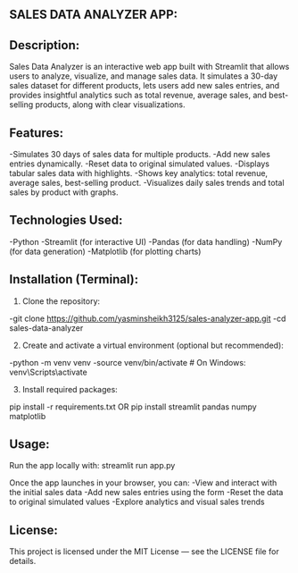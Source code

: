 SALES DATA ANALYZER APP:
-
Description:
-
Sales Data Analyzer is an interactive web app built with Streamlit that allows users to analyze,
visualize, and manage sales data. It simulates a 30-day sales dataset for different products, lets
users add new sales entries, and provides insightful analytics such as total revenue, average sales,
and best-selling products, along with clear visualizations.

Features:
-
-Simulates 30 days of sales data for multiple products.
-Add new sales entries dynamically.
-Reset data to original simulated values.
-Displays tabular sales data with highlights.
-Shows key analytics: total revenue, average sales, best-selling product.
-Visualizes daily sales trends and total sales by product with graphs.

Technologies Used:
-
-Python
-Streamlit (for interactive UI)
-Pandas (for data handling)
-NumPy (for data generation)
-Matplotlib (for plotting charts)

Installation (Terminal):
-
1. Clone the repository:

-git clone https://github.com/yasminsheikh3125/sales-analyzer-app.git
-cd sales-data-analyzer

2. Create and activate a virtual environment (optional but recommended):

-python -m venv venv
-source venv/bin/activate  # On Windows: venv\Scripts\activate

3. Install required packages:

pip install -r requirements.txt
OR
pip install streamlit pandas numpy matplotlib

Usage:
-
Run the app locally with:
streamlit run app.py

Once the app launches in your browser, you can:
-View and interact with the initial sales data
-Add new sales entries using the form
-Reset the data to original simulated values
-Explore analytics and visual sales trends

License:
-
This project is licensed under the MIT License — see the LICENSE file for details.
